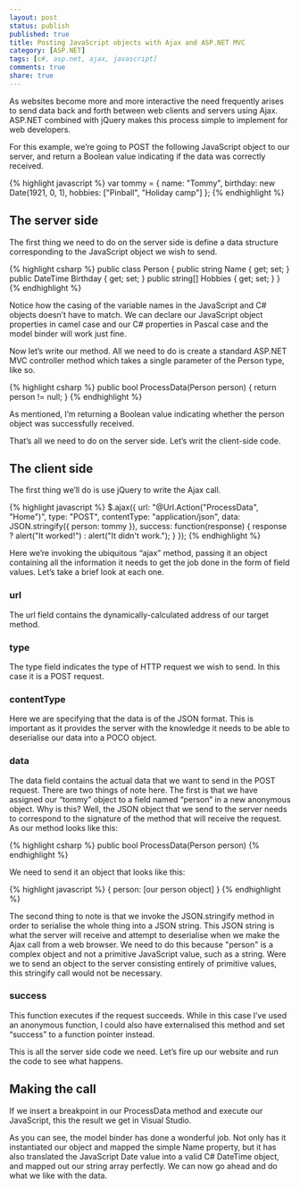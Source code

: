 ```yaml
---
layout: post
status: publish
published: true
title: Posting JavaScript objects with Ajax and ASP.NET MVC
category: [ASP.NET]
tags: [c#, asp.net, ajax, javascript]
comments: true
share: true
---
```

As websites become more and more interactive the need frequently arises to send data back and forth between web clients and servers using Ajax. ASP.NET combined with jQuery makes this process simple to implement for web developers.

For this example, we’re going to POST the following JavaScript object to our server, and return a Boolean value indicating if the data was correctly received.

{% highlight javascript %}
var tommy = {
    name: "Tommy",
    birthday: new Date(1921, 0, 1),
    hobbies: ["Pinball", "Holiday camp"]
};
{% endhighlight %}

## The server side

The first thing we need to do on the server side is define a data structure corresponding to the JavaScript object we wish to send.

{% highlight csharp %}
public class Person
{
    public string Name { get; set; }
    public DateTime Birthday { get; set; }
    public string[] Hobbies { get; set; }
}
{% endhighlight %}

Notice how the casing of the variable names in the JavaScript and C# objects doesn’t have to match. We can declare our JavaScript object properties in camel case and our C# properties in Pascal case and the model binder will work just fine.

Now let’s write our method. All we need to do is create a standard ASP.NET MVC controller method which takes a single parameter of the Person type, like so.

{% highlight csharp %}
public bool ProcessData(Person person)
{
    return person != null;
}
{% endhighlight %}

As mentioned, I’m returning a Boolean value indicating whether the person object was successfully received.

That’s all we need to do on the server side. Let’s writ the client-side code.

## The client side

The first thing we’ll do is use jQuery to write the Ajax call.

{% highlight javascript %}
$.ajax({
    url: "@Url.Action("ProcessData", "Home")",
    type: "POST",
    contentType: "application/json",
    data: JSON.stringify({ person: tommy }),
    success: function(response) {
        response ? alert("It worked!") : alert("It didn't work.");
    }
});
{% endhighlight %}

Here we’re invoking the ubiquitous “ajax” method, passing it an object containing all the information it needs to get the job done in the form of field values. Let’s take a brief look at each one.

### url

The url field contains the dynamically-calculated address of our target method.

### type

The type field indicates the type of HTTP request we wish to send. In this case it is a POST request.

### contentType

Here we are specifying that the data is of the JSON format. This is important as it provides the server with the knowledge it needs to be able to deserialise our data into a POCO object.

### data

The data field contains the actual data that we want to send in the POST request. There are two things of note here. The first is that we have assigned our “tommy” object to a field named “person” in a new anonymous object. Why is this? Well, the JSON object that we send to the server needs to correspond to the signature of the method that will receive the request. As our method looks like this:

{% highlight csharp %}
public bool ProcessData(Person person)
{% endhighlight %}

We need to send it an object that looks like this:

{% highlight javascript %}
{ person: [our person object] }
{% endhighlight %}

The second thing to note is that we invoke the JSON.stringify method in order to serialise the whole thing into a JSON string. This JSON string is what the server will receive and attempt to deserialise when we make the Ajax call from a web browser. We need to do this because "person" is a complex object and not a primitive JavaScript value, such as a string. Were we to send an object to the server consisting entirely of primitive values, this stringify call would not be necessary.

### success

This function executes if the request succeeds. While in this case I’ve used an anonymous function, I could also have externalised this method and set “success” to a function pointer instead.

This is all the server side code we need. Let’s fire up our website and run the code to see what happens.

## Making the call

If we insert a breakpoint in our ProcessData method and execute our JavaScript, this the result we get in Visual Studio.

[](http://www.levibotelho.com/wp-content/uploads/2013/11/ajax0.png)

As you can see, the model binder has done a wonderful job. Not only has it instantiated our object and mapped the simple Name property, but it has also translated the JavaScript Date value into a valid C# DateTime object, and mapped out our string array perfectly. We can now go ahead and do what we like with the data.

